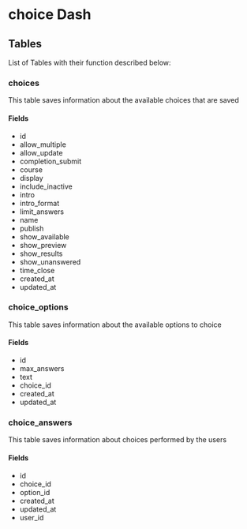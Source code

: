 # choice Dash

## Tables

List of Tables with their function described below:

### choices

This table saves information about the available choices that are saved

#### Fields

- id
- allow_multiple
- allow_update
- completion_submit
- course
- display
- include_inactive
- intro
- intro_format
- limit_answers
- name
- publish
- show_available
- show_preview
- show_results
- show_unanswered
- time_close
- created_at
- updated_at

### choice_options

This table saves information about the available options to choice

#### Fields

- id
- max_answers
- text
- choice_id
- created_at
- updated_at


### choice_answers

This table saves information about choices performed by the users

#### Fields

- id
- choice_id
- option_id
- created_at
- updated_at
- user_id
